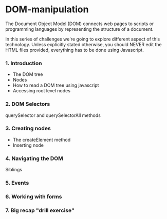 # DOM-manipulation

The Document Object Model (DOM) connects web pages to scripts or programming languages by representing the structure of a document.

In this series of challenges we're going to explore different aspect of this technology. Unless explicitly stated otherwise, you should NEVER edit the HTML files provided, everything has to be done using Javascript.

### 1. Introduction 
* The DOM tree
* Nodes
* How to read a DOM tree using javascript
* Accessing root level nodes
### 2. DOM Selectors 
querySelector and querySelectorAll methods
### 3. Creating nodes 
* The createElement method
* Inserting node
### 4. Navigating the DOM 
Siblings
### 5. Events 
### 6. Working with forms 
### 7. Big recap "drill exercise" 
